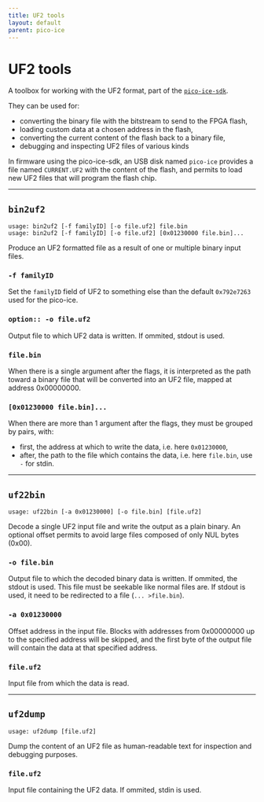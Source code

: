 ```yaml
---
title: UF2 tools
layout: default
parent: pico-ice
---
```


# UF2 tools

A toolbox for working with the UF2 format,
part of the [`pico-ice-sdk`](pico_ice_sdk.html).

They can be used for:

- converting the binary file with the bitstream to send to the FPGA flash,
- loading custom data at a chosen address in the flash,
- converting the current content of the flash back to a binary file,
- debugging and inspecting UF2 files of various kinds

In firmware using the pico-ice-sdk,
an USB disk named ``pico-ice`` provides a file named ``CURRENT.UF2`` with the content of the flash,
and permits to load new UF2 files that will program the flash chip.

---

## `bin2uf2`

```
usage: bin2uf2 [-f familyID] [-o file.uf2] file.bin
usage: bin2uf2 [-f familyID] [-o file.uf2] [0x01230000 file.bin]...
```

Produce an UF2 formatted file as a result of one or multiple binary input files.

### `-f familyID`

Set the ``familyID`` field of UF2 to something else than the default ``0x792e7263`` used for the pico-ice.

### `option:: -o file.uf2`

Output file to which UF2 data is written.
If ommited, stdout is used.

### `file.bin`

When there is a single argument after the flags, it is interpreted as
the path toward a binary file that will be converted into an UF2 file,
mapped at address 0x00000000.

### `[0x01230000 file.bin]...`

When there are more than 1 argument after the flags, they must be grouped by pairs, with:

* first, the address at which to write the data, i.e. here ``0x01230000``,
* after, the path to the file which contains the data, i.e. here ``file.bin``, use ``-`` for stdin.

---

## `uf22bin`

```
usage: uf22bin [-a 0x01230000] [-o file.bin] [file.uf2]
```

Decode a single UF2 input file and write the output as a plain binary.
An optional offset permits to avoid large files composed of only NUL bytes (0x00).

### `-o file.bin`

Output file to which the decoded binary data is written.
If ommited, the stdout is used.
This file must be seekable like normal files are.
If stdout is used, it need to be redirected to a file (``... >file.bin``).

### `-a 0x01230000`

Offset address in the input file.
Blocks with addresses from 0x00000000 up to the specified address will be skipped,
and the first byte of the output file will contain the data at that specified address.

### `file.uf2`

Input file from which the data is read.

---

## `uf2dump`

```
usage: uf2dump [file.uf2]
```

Dump the content of an UF2 file as human-readable text for inspection and debugging purposes.

### `file.uf2`

Input file containing the UF2 data.
If ommited, stdin is used.
